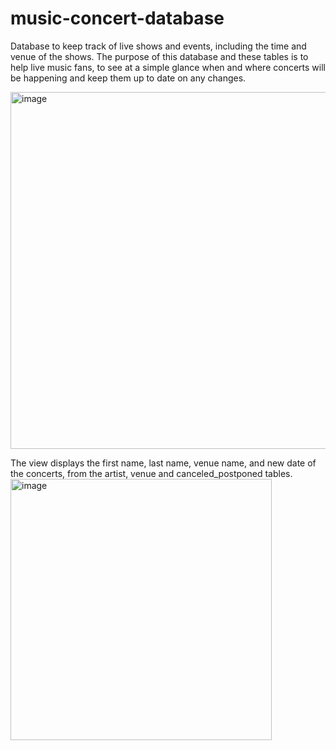 # music-concert-database
Database to keep track of live shows and events, including the time and venue of the shows. The purpose of this database and these tables is to help live music fans, to see at a simple glance when and where concerts will be happening and keep them up to date on any changes.

<img width="571" alt="image" src="https://github.com/Sophia-l-S/music-concert-database/assets/114260587/f45e2753-5ade-486a-9ff3-cf8b1a20c435">

The view displays the first name, last name, venue name, and new date of the concerts, from the artist, venue and canceled_postponed tables.
<img width="418" alt="image" src="https://github.com/Sophia-l-S/music-concert-database/assets/114260587/23866a43-88a7-4b9c-a16d-196cd1338eb5">

